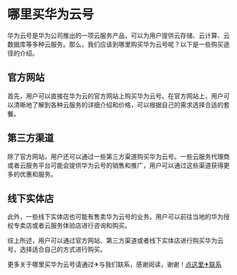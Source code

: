 # 哪里买华为云号

华为云号是华为公司推出的一项云服务产品，可以为用户提供云存储、云计算、云数据库等多种云服务。那么，我们应该到哪里购买华为云号呢？以下是一些购买途径的介绍。

## 官方网站

首先，用户可以直接在华为云的官方网站上购买华为云号。在官方网站上，用户可以清晰地了解到各种云服务的详细介绍和价格，可以根据自己的需求选择合适的套餐。

## 第三方渠道

除了官方网站，用户还可以通过一些第三方渠道购买华为云号。一些云服务代理商或者云服务平台可能会提供华为云号的销售和推广，用户可以通过这些渠道获得更多的优惠和服务。

## 线下实体店

此外，一些线下实体店也可能有售卖华为云号的业务。用户可以前往当地的华为授权专卖店或者云服务体验店进行咨询和购买。

综上所述，用户可以通过官方网站、第三方渠道或者线下实体店进行购买华为云号，选择适合自己的方式进行购买。

更多关于哪里买华为云号请通过✈与我们联系，感谢阅读，谢谢！[点这里✈联系](https://111.k02.cc)